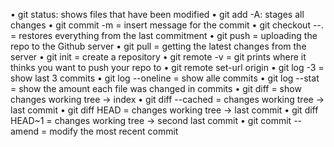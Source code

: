 
• git status: shows files that have been modified
• git add -A: stages all changes
• git commit -m = insert message for the commit
• git checkout --. = restores everything from the last commitment
• git push = uploading the repo to the Github server
• git pull = getting the latest changes from the server
• git init = create a repository
• git remote -v = git prints where it thinks you want to push your repo to
• git remote set-url origin
• git log -3 = show last 3 commits
• git log --oneline = show alle commits
• git log --stat = show the amount each file was changed in commits
• git diff = show changes working tree -> index
• git diff --cached = changes working tree -> last commit
• git diff HEAD = changes working tree -> last commit
• git diff HEAD~1 = changes working tree -> second last commit
• git commit --amend = modify the most recent commit
